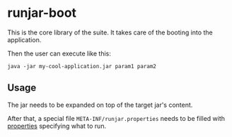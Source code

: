 # runjar-boot

This is the core library of the suite. It takes care of the booting into the application.

Then the user can execute like this:

```
java -jar my-cool-application.jar param1 param2
```

## Usage

The jar needs to be expanded on top of the target jar's content.

After that, a special file `META-INF/runjar.properties` needs to be filled with [properties](properties.html) specifying what to run.
